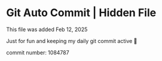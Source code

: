 # Git Auto Commit | Hidden File

This file was added Feb 12, 2025

Just for fun and keeping my daily git commit active 🤪

commit number: 1084787
